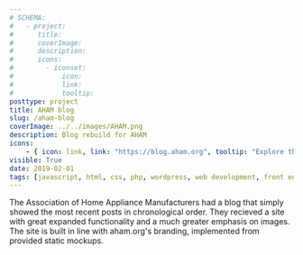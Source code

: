 ```yaml
---
# SCHEMA:
#   - project:
#      title:
#      coverImage:
#      description:
#      icons:
#        - iconset:
#            icon:
#            link:
#            tooltip:
posttype: project
title: AHAM blog
slug: /aham-blog
coverImage: ../../images/AHAM.png
description: Blog rebuild for AHAM
icons:
    - { icon: link, link: "https://blog.aham.org", tooltip: "Explore the site" }
visible: True
date: 2019-02-01
tags: [javascript, html, css, php, wordpress, web development, front end development,]
---
```


The Association of Home Appliance Manufacturers had a blog that simply showed the most recent posts in chronological order. They recieved a site with great expanded functionality and a much greater emphasis on images. The site is built in line with aham.org's branding, implemented from provided static mockups.